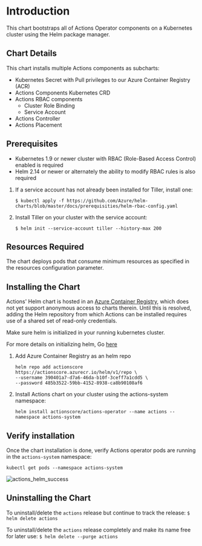 # Introduction
This chart bootstraps all of Actions Operator components on a Kubernetes cluster using the Helm package manager.

## Chart Details
This chart installs multiple Actions components as subcharts:

* Kubernetes Secret with Pull privileges to our Azure Container Registry (ACR)
* Actions Components Kubernetes CRD
* Actions RBAC components
    * Cluster Role Binding
    * Service Account
* Actions Controller
* Actions Placement

## Prerequisites
* Kubernetes 1.9 or newer cluster with RBAC (Role-Based Access Control) enabled is required
* Helm 2.14 or newer or alternately the ability to modify RBAC rules is also required

1. If a service account has not already been installed for Tiller, install one:
    ```
    $ kubectl apply -f https://github.com/Azure/helm-charts/blob/master/docs/prerequisities/helm-rbac-config.yaml
    ```

2. Install Tiller on your cluster with the service account:
    ```
    $ helm init --service-account tiller --history-max 200
    ```

## Resources Required
The chart deploys pods that consume minimum resources as specified in the resources configuration parameter.

## Installing the Chart

Actions' Helm chart is hosted in an [Azure Container Registry](https://azure.microsoft.com/en-us/services/container-registry/),
which does not yet support anonymous access to charts therein. Until this is
resolved, adding the Helm repository from which Actions can be installed requires
use of a shared set of read-only credentials.

Make sure helm is initialized in your running kubernetes cluster.

For more details on initializing helm, Go [here](https://docs.helm.sh/helm/#helm)

1. Add Azure Container Registry as an helm repo
    ```
    helm repo add actionscore https://actionscore.azurecr.io/helm/v1/repo \
    --username 390401a7-d7a6-46da-b10f-3ceff7a1cdd5 \
    --password 485b3522-59bb-4152-8938-ca8b90108af6
    ```

2. Install Actions chart on your cluster using the actions-system namespace:
    ```
    helm install actionscore/actions-operator --name actions --namespace actions-system
    ``` 

## Verify installation

Once the chart installation is done, verify Actions operator pods are running in the `actions-system` namespace:
```
kubectl get pods --namespace actions-system
```
 
![actions_helm_success](/actions-operator/img/actions_helm_success.png)

## Uninstalling the Chart

To uninstall/delete the `actions` release but continue to track the release:
    ```
    $ helm delete actions
    ```

To uninstall/delete the `actions` release completely and make its name free for later use:
    ```
    $ helm delete --purge actions
    ```
